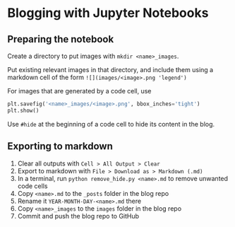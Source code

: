 Blogging with Jupyter Notebooks 
===============================

Preparing the notebook
----------------------

Create a directory to put images with `mkdir <name>_images`.

Put existing relevant images in that directory, and include them using a markdown cell of the form `![](images/<image>.png 'legend')`

For images that are generated by a code cell, use
```python
plt.savefig('<name>_images/<image>.png', bbox_inches='tight')
plt.show()
```

Use `#hide` at the beginning of a code cell to hide its content in the blog.




Exporting to markdown
---------------------

1. Clear all outputs with `Cell > All Output > Clear`
1. Export to markdown with `File > Download as > Markdown (.md)`
1. In a terminal, run `python remove_hide.py <name>.md` to remove unwanted code cells
1. Copy `<name>.md` to the `_posts` folder in the blog repo
1. Rename it `YEAR-MONTH-DAY-<name>.md` there
1. Copy `<name>_images` to the `images` folder in the blog repo
1. Commit and push the blog repo to GitHub



